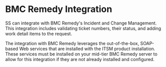 [title]: # (BMC Remedy Integration)
[tags]: # (XXX)
[priority]: # (30)

# BMC Remedy Integration

SS can integrate with BMC Remedy's Incident and Change Management. This integration includes validating ticket numbers, their status, and adding work detail items to the request.

The integration with BMC Remedy leverages the out-of-the-box,  SOAP-based Web services that are installed with the ITSM product installation. These services must be installed on your mid-tier BMC Remedy server to allow for this integration if they are not already installed and configured.
